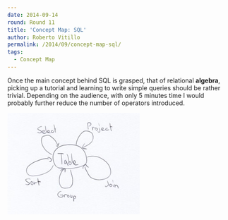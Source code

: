 ```yaml
---
date: 2014-09-14
round: Round 11
title: 'Concept Map: SQL'
author: Roberto Vitillo
permalink: /2014/09/concept-map-sql/
tags:
  - Concept Map
---
```

Once the main concept behind SQL is grasped, that of relational **algebra**, picking up a tutorial and learning to write simple queries should be rather trivial. Depending on the audience, with only 5 minutes time I would probably further reduce the number of operators introduced.

<p style="text-align: left;">
  <img class="alignnone size-medium wp-image-8640" alt="sql" src="/uploads/2014/09/sql-300x230.jpg" width="300" height="230" />
</p>
